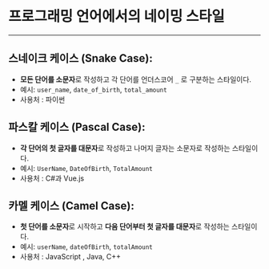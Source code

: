 # 프로그래밍 언어에서의 네이밍 스타일

----

## 스네이크 케이스 (Snake Case):

- **모든 단어를 소문자**로 작성하고 각 단어를 언더스코어 `_` 로 구분하는 스타일이다. 
- 예시: `user_name`, `date_of_birth`, `total_amount`
- 사용처 : 파이썬



## 파스칼 케이스 (Pascal Case):

- **각 단어의 첫 글자를 대문자**로 작성하고 나머지 글자는 소문자로 작성하는 스타일이다. 
- 예시: `UserName`, `DateOfBirth`, `TotalAmount`
- 사용처 : C#과 Vue.js



## 카멜 케이스 (Camel Case):

- **첫 단어를 소문자**로 시작하고 **다음 단어부터 첫 글자를 대문자**로 작성하는 스타일이다. 
- 예시: `userName`, `dateOfBirth`, `totalAmount`
- 사용처 : JavaScript , Java, C++ 

